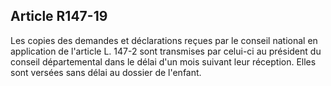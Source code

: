 ## Article R147-19

Les copies des demandes et déclarations reçues par le conseil national en application de l'article L. 147-2
sont transmises par celui-ci au président du conseil départemental dans le délai d'un mois suivant leur
réception. Elles sont versées sans délai au dossier de l'enfant.

